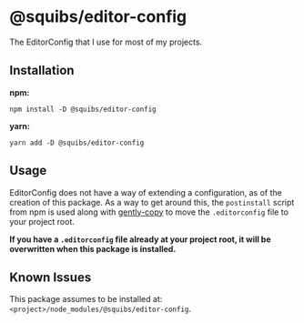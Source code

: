 # @squibs/editor-config

The EditorConfig that I use for most of my projects.

## Installation

**npm:**

`npm install -D @squibs/editor-config`

**yarn:**

`yarn add -D @squibs/editor-config`

## Usage

EditorConfig does not have a way of extending a configuration, as of the creation of this package. As a way to get around this, the `postinstall` script from npm is used along with [gently-copy](https://www.npmjs.com/package/gently-copy) to move the `.editorconfig` file to your project root.

**If you have a `.editorconfig` file already at your project root, it will be overwritten when this package is installed.**

## Known Issues

This package assumes to be installed at: `<project>/node_modules/@squibs/editor-config`.
